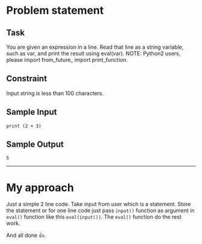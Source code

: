 # Problem statement
## Task
You are given an expression in a line. Read that line as a string variable, such as var, and print the result using eval(var).
NOTE: Python2 users, please import from_future_ import print_function.
## Constraint
Input string is less than 100 characters.
## Sample Input
`print (2 + 3)`  
## Sample Output
`5`  
<hr>

# My approach
Just a simple 2 line code. Take input from user which is a statement. Store the statement or for one line code just pass `input()` function as argument in `eval()` function like this `eval(input())`.
The `eval()` function do the rest work.

And all done 👍.
